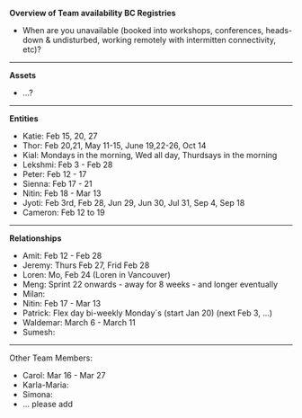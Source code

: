 **Overview of Team availability BC Registries**
- When are you unavailable (booked into workshops, conferences, heads-down & undisturbed, working remotely with intermitten connectivity, etc)?  
----

**Assets**
* ...?

----
**Entities** 
* Katie: Feb 15, 20, 27
* Thor: Feb 20,21, May 11-15, June 19,22-26, Oct 14
* Kial: Mondays in the morning, Wed all day, Thurdsays in the morning
* Lekshmi: Feb 3 - Feb 28
* Peter: Feb 12 - 17
* Sienna: Feb 17 - 21
* Nitin: Feb 18 - Mar 13
* Jyoti: Feb 3rd, Feb 28, Jun 29, Jun 30, Jul 31, Sep 4, Sep 18
* Cameron: Feb 12 to 19


----
**Relationships** 
* Amit: Feb 12 - Feb 28
* Jeremy: Thurs Feb 27, Frid Feb 28
* Loren: Mo, Feb 24 (Loren in Vancouver) 
* Meng: Sprint 22 onwards - away for 8 weeks - and longer eventually
* Milan: 
* Nitin: Feb 17 - Mar 13
* Patrick: Flex day bi-weekly Monday´s (start Jan 20) (next Feb 3, ...)
* Waldemar: March 6 - March 11
* Sumesh:


----
Other Team Members:
* Carol: Mar 16 - Mar 27
* Karla-Maria:
* Simona:
* ... please add
